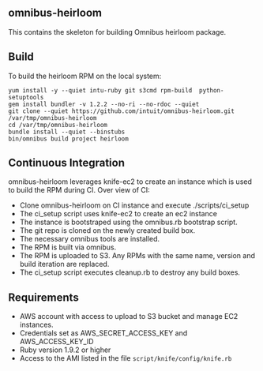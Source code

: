 ## omnibus-heirloom

This contains the skeleton for building Omnibus heirloom package.

## Build

To build the heirloom RPM on the local system:

	yum install -y --quiet intu-ruby git s3cmd rpm-build  python-setuptools
	gem install bundler -v 1.2.2 --no-ri --no-rdoc --quiet
	git clone --quiet https://github.com/intuit/omnibus-heirloom.git /var/tmp/omnibus-heirloom
	cd /var/tmp/omnibus-heirloom
	bundle install --quiet --binstubs
	bin/omnibus build project heirloom

## Continuous Integration

omnibus-heirloom leverages knife-ec2 to create an instance which is used to build the RPM during CI. Over view of CI:

* Clone omnibus-heirloom on CI instance and execute ./scripts/ci_setup
* The ci_setup script uses knife-ec2 to create an ec2 instance
* The instance is bootstraped using the omnibus.rb bootstrap script.
* The git repo is cloned on the newly created build box.
* The necessary omnibus tools are installed.
* The RPM is built via omnibus.
* The RPM is uploaded to S3. Any RPMs with the same name, version and build iteration are replaced.
* The ci_setup script executes cleanup.rb to destroy any build boxes.

## Requirements

* AWS account with access to upload to S3 bucket and manage EC2 instances.
* Credentials set as AWS_SECRET_ACCESS_KEY and AWS_ACCESS_KEY_ID
* Ruby version 1.9.2 or higher
* Access to the AMI listed in the file `script/knife/config/knife.rb`
